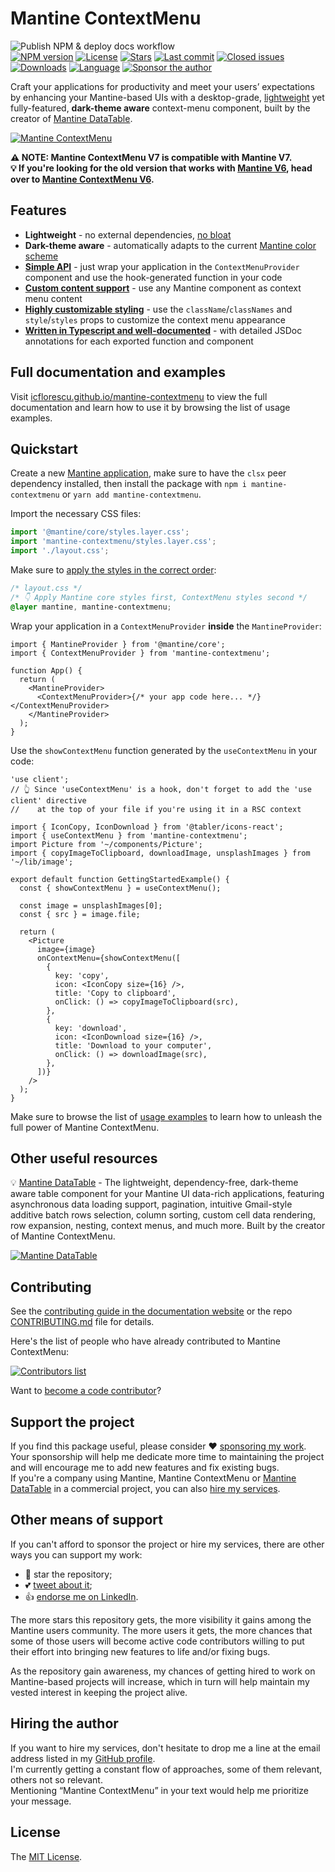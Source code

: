 # Mantine ContextMenu

![Publish NPM & deploy docs workflow](https://github.com/icflorescu/mantine-contextmenu/actions/workflows/publish-and-deploy.yml/badge.svg)  
[![NPM version][npm-image]][npm-url]
[![License][license-image]][license-url]
[![Stars][stars-image]][stars-url]
[![Last commit][last-commit-image]][repo-url]
[![Closed issues][closed-issues-image]][closed-issues-url]
[![Downloads][downloads-image]][npm-url]
[![Language][language-image]][repo-url]
[![Sponsor the author][sponsor-image]][sponsor-url]

Craft your applications for productivity and meet your users’ expectations by enhancing your Mantine-based UIs with a desktop-grade, [lightweight](https://bundlephobia.com/package/mantine-contextmenu) yet fully-featured, **dark-theme aware** context-menu component, built by the creator of [Mantine DataTable](https://icflorescu.github.io/mantine-datatable/).

[![Mantine ContextMenu](https://user-images.githubusercontent.com/581999/294179957-e5b07f1f-701b-49a9-a518-4e42afb8b70a.png)](https://icflorescu.github.io/mantine-contextmenu/)

**⚠️ NOTE: Mantine ContextMenu V7 is compatible with Mantine V7.**  
**💡 If you're looking for the old version that works with [Mantine V6](https://v6.mantine.dev), head over to [Mantine ContextMenu V6](https://icflorescu.github.io/mantine-contextmenu-v6).**  

## Features

- **Lightweight** - no external dependencies, [no bloat](https://bundlephobia.com/package/mantine-contextmenu)
- **Dark-theme aware** - automatically adapts to the current [Mantine color scheme](https://mantine.dev/theming/color-schemes/)
- **[Simple API](https://icflorescu.github.io/mantine-contextmenu/getting-started)** - just wrap your application in the `ContextMenuProvider` component and use the hook-generated function in your code
- **[Custom content support](https://icflorescu.github.io/mantine-contextmenu/examples/custom-content)** - use any Mantine component as context menu content
- **[Highly customizable styling](https://icflorescu.github.io/mantine-contextmenu/examples/styling)** - use the `className`/`classNames` and `style`/`styles` props to customize the context menu appearance
- **[Written in Typescript and well-documented](https://icflorescu.github.io/mantine-contextmenu/type-definitions)** - with detailed JSDoc annotations for each exported function and component

## Full documentation and examples

Visit [icflorescu.github.io/mantine-contextmenu](https://icflorescu.github.io/mantine-contextmenu/) to view the full documentation and learn how to use it by browsing the list of usage examples.

## Quickstart

Create a new [Mantine application](https://mantine.dev/pages/getting-started/), make sure to have the `clsx` peer dependency installed,
then install the package with `npm i mantine-contextmenu` or `yarn add mantine-contextmenu`.

Import the necessary CSS files:

```ts
import '@mantine/core/styles.layer.css';
import 'mantine-contextmenu/styles.layer.css';
import './layout.css';
```

Make sure to [apply the styles in the correct order](https://mantine.dev/styles/mantine-styles/):

```css
/* layout.css */
/* 👇 Apply Mantine core styles first, ContextMenu styles second */
@layer mantine, mantine-contextmenu;
```

Wrap your application in a `ContextMenuProvider` **inside** the `MantineProvider`:

```tsx
import { MantineProvider } from '@mantine/core';
import { ContextMenuProvider } from 'mantine-contextmenu';

function App() {
  return (
    <MantineProvider>
      <ContextMenuProvider>{/* your app code here... */}</ContextMenuProvider>
    </MantineProvider>
  );
}
```

Use the `showContextMenu` function generated by the `useContextMenu` in your code:

```tsx
'use client';
// 👆 Since 'useContextMenu' is a hook, don't forget to add the 'use client' directive
//    at the top of your file if you're using it in a RSC context

import { IconCopy, IconDownload } from '@tabler/icons-react';
import { useContextMenu } from 'mantine-contextmenu';
import Picture from '~/components/Picture';
import { copyImageToClipboard, downloadImage, unsplashImages } from '~/lib/image';

export default function GettingStartedExample() {
  const { showContextMenu } = useContextMenu();

  const image = unsplashImages[0];
  const { src } = image.file;

  return (
    <Picture
      image={image}
      onContextMenu={showContextMenu([
        {
          key: 'copy',
          icon: <IconCopy size={16} />,
          title: 'Copy to clipboard',
          onClick: () => copyImageToClipboard(src),
        },
        {
          key: 'download',
          icon: <IconDownload size={16} />,
          title: 'Download to your computer',
          onClick: () => downloadImage(src),
        },
      ])}
    />
  );
}
```

Make sure to browse the list of [usage examples](https://icflorescu.github.io/mantine-contextmenu/examples/basic-usage) to learn how to unleash the full power of Mantine ContextMenu.

## Other useful resources

💡 [Mantine DataTable](https://icflorescu.github.io/mantine-datatable/) - The lightweight, dependency-free, dark-theme aware table component for your Mantine UI data-rich applications, featuring asynchronous data loading support, pagination, intuitive Gmail-style additive batch rows selection, column sorting, custom cell data rendering, row expansion, nesting, context menus, and much more. Built by the creator of Mantine ContextMenu.

[![Mantine DataTable](https://user-images.githubusercontent.com/581999/294180790-93289cec-4d73-47b5-988f-8c93dd3443fe.png)](https://icflorescu.github.io/mantine-datatable/)

## Contributing

See the [contributing guide in the documentation website](https://icflorescu.github.io/mantine-contextmenu/contribute-and-support) or the repo [CONTRIBUTING.md](https://github.com/icflorescu/mantine-contextmenu/blob/master/CONTRIBUTING.md) file for details.

Here's the list of people who have already contributed to Mantine ContextMenu:

[![Contributors list](https://contrib.rocks/image?repo=icflorescu/mantine-contextmenu)](https://github.com/icflorescu/mantine-contextmenu/graphs/contributors)

Want to [become a code contributor](https://icflorescu.github.io/mantine-contextmenu/contribute-and-support)?

## Support the project

If you find this package useful, please consider ❤️ [sponsoring my work](https://github.com/sponsors/icflorescu).  
Your sponsorship will help me dedicate more time to maintaining the project and will encourage me to add new features and fix existing bugs.  
If you're a company using Mantine, Mantine ContextMenu or [Mantine DataTable](https://icflorescu.github.io/mantine-datatable/) in a commercial project, you can also [hire my services](https://github.com/icflorescu).

## Other means of support

If you can't afford to sponsor the project or hire my services, there are other ways you can support my work:  

- 🙏 star the repository;
- 💕 [tweet about it](https://twitter.com/share?text=Check%20out%20the%20missing%20context-menu%20for%20Mantine%20UI%20applications!&url=https%3A%2F%2Fgithub.com%2Ficflorescu%2Fmantine-contextmenu&hashtags=react%2Cmantine%2Cui%2Ccontextmenu%2Cfrontend%2Copensource&via=icflorescu);
- 👍 [endorse me on LinkedIn](https://www.linkedin.com/in/icflorescu).

The more stars this repository gets, the more visibility it gains among the Mantine users community. The more
users it gets, the more chances that some of those users will become active code contributors willing to put
their effort into bringing new features to life and/or fixing bugs.

As the repository gain awareness, my chances of getting hired to work on Mantine-based projects will increase,
which in turn will help maintain my vested interest in keeping the project alive.

## Hiring the author

If you want to hire my services, don't hesitate to drop me a line at the email address listed in my [GitHub profile](https://github.com/icflorescu).  
I'm currently getting a constant flow of approaches, some of them relevant, others not so relevant.  
Mentioning “Mantine ContextMenu” in your text would help me prioritize your message.

## License

The [MIT License](https://github.com/icflorescu/mantine-contextmenu/blob/master/LICENSE).

[npm-url]: https://npmjs.org/package/mantine-contextmenu
[repo-url]: https://github.com/icflorescu/mantine-contextmenu
[stars-url]: https://github.com/icflorescu/mantine-contextmenu/stargazers
[closed-issues-url]: https://github.com/icflorescu/mantine-contextmenu/issues?q=is%3Aissue+is%3Aclosed
[license-url]: LICENSE
[npm-image]: https://img.shields.io/npm/v/mantine-contextmenu.svg?style=flat-square
[license-image]: http://img.shields.io/npm/l/mantine-contextmenu.svg?style=flat-square
[downloads-image]: http://img.shields.io/npm/dm/mantine-contextmenu.svg?style=flat-square
[stars-image]: https://img.shields.io/github/stars/icflorescu/mantine-contextmenu?style=flat-square
[last-commit-image]: https://img.shields.io/github/last-commit/icflorescu/mantine-contextmenu?style=flat-square
[closed-issues-image]: https://img.shields.io/github/issues-closed-raw/icflorescu/mantine-contextmenu?style=flat-square
[language-image]: https://img.shields.io/github/languages/top/icflorescu/mantine-contextmenu?style=flat-square
[sponsor-image]: https://img.shields.io/badge/sponsor-violet?style=flat-square
[sponsor-url]: https://github.com/sponsors/icflorescu
